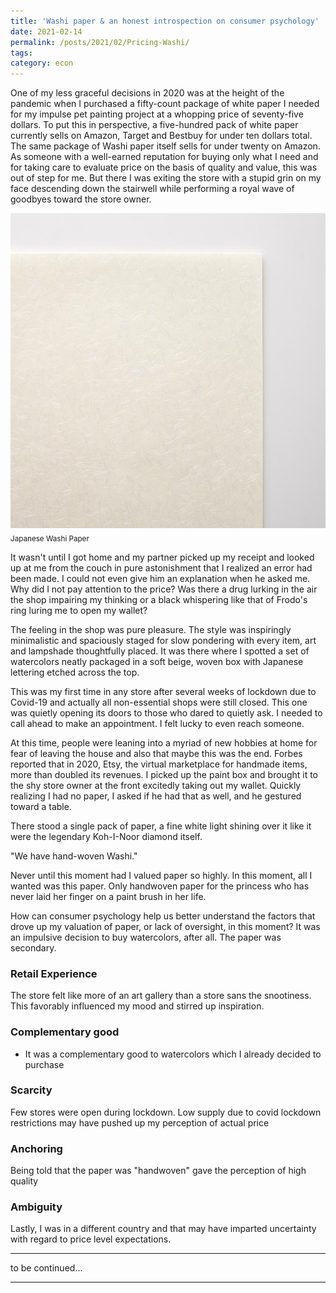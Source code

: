```yaml
---
title: 'Washi paper & an honest introspection on consumer psychology'
date: 2021-02-14
permalink: /posts/2021/02/Pricing-Washi/
tags:
category: econ
---
```


One of my less graceful decisions in 2020 was at the height of the pandemic when I purchased a fifty-count package of white paper I needed for my impulse pet painting project at a whopping price of seventy-five dollars. To put this in perspective, a five-hundred pack of white paper currently sells on Amazon, Target and Bestbuy for under ten dollars total. The same package of Washi paper itself sells for under twenty on Amazon. As someone with a well-earned reputation for buying only what I need and for taking care to evaluate price on the basis of quality and value, this was out of step for me. But there I was exiting the store with a stupid grin on my face descending down the stairwell while performing a royal wave of goodbyes toward the store owner.


![](/images/washi-paper.jpg)
<sub> Japanese Washi Paper



It wasn't until I got home and my partner picked up my receipt and looked up at me from the couch in pure astonishment that I realized an error had been made. I could not even give him an explanation when he asked me. Why did I not pay attention to the price? Was there a drug lurking in the air the shop impairing my thinking or a black whispering like that of Frodo's ring luring me to open my wallet? 


The feeling in the shop was pure pleasure. The style was inspiringly minimalistic and spaciously staged for slow pondering with every item, art and lampshade thoughtfully placed. It was there where I spotted a set of watercolors neatly packaged in a soft beige, woven box with Japanese lettering etched across the top. 

This was my first time in any store after several weeks of lockdown due to Covid-19 and actually all non-essential shops were still closed. This one was quietly opening its doors to those who dared to quietly ask. I needed to call ahead to make an appointment. I felt lucky to even reach someone. 

At this time, people were leaning into a myriad of new hobbies at home for fear of leaving the house and also that maybe this was the end. Forbes reported that in 2020, Etsy, the virtual marketplace for handmade items, more than doubled its revenues. I picked up the paint box and brought it to the shy store owner at the front excitedly taking out my wallet. Quickly realizing I had no paper, I asked if he had that as well, and he gestured toward a table. 

There stood a single pack of paper, a fine white light shining over it like it were the legendary Koh-I-Noor diamond itself. 

"We have hand-woven Washi." 


Never until this moment had I valued paper so highly. In this moment, all I wanted was this paper. Only handwoven paper for the princess who has never laid her finger on a paint brush in her life. 

How can consumer psychology help us better understand the factors that drove up my valuation of paper, or lack of oversight, in this moment? It was an impulsive decision to buy watercolors, after all. The paper was secondary.  
 
### Retail Experience 
The store felt like more of an art gallery than a store sans the snootiness. This favorably influenced my mood and stirred up inspiration. 


### Complementary good
* It was a complementary good to watercolors which I already decided to purchase 


### Scarcity 
Few stores were open during lockdown. Low supply due to covid lockdown restrictions may have pushed up my perception of actual price


### Anchoring 
Being told that the paper was "handwoven" gave the perception of high quality

### Ambiguity
Lastly, I was in a different country and that may have imparted uncertainty with regard to price level expectations.

------

to be continued...



------